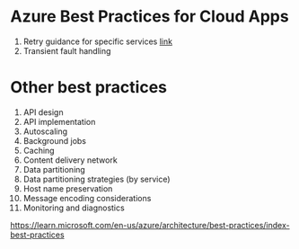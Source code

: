 # Azure Best Practices for Cloud Apps

1. Retry guidance for specific services [link](retry-guidance.md)
2. Transient fault handling


# Other best practices

1. API design
2. API implementation	
3. Autoscaling
4. Background jobs
5. Caching
6. Content delivery network
7. Data partitioning
8. Data partitioning strategies (by service)
9. Host name preservation
10. Message encoding considerations
11. Monitoring and diagnostics

https://learn.microsoft.com/en-us/azure/architecture/best-practices/index-best-practices
